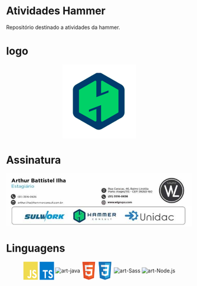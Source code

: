 # Atividades Hammer

<p>
Repositório destinado a atividades da hammer.
</p>

<h1>logo</h1>
<p align="center">
 <img width="200" src="js/assets/logo.png"
</p> 
 
 <h1>Assinatura</h1>
<p align="center">
 <img width="700"  src="js/assets/assinatura.jpg"
</p> 


  
  <h1>Linguagens</h1>
<div style="display: inline_block"  align="center">
 <img align="center" alt="art-Js" height="50" width="40" src="https://raw.githubusercontent.com/devicons/devicon/master/icons/javascript/javascript-plain.svg">
  <img align="center" alt="art-Ts" height="50" width="40" src="https://raw.githubusercontent.com/devicons/devicon/master/icons/typescript/typescript-plain.svg">
  <img align="center" alt="art-java" height="50" width="40"src="https://cdn.jsdelivr.net/gh/devicons/devicon/icons/angularjs/angularjs-plain.svg">  
  <img align="center" alt="art-HTML" height="50" width="40" src="https://raw.githubusercontent.com/devicons/devicon/master/icons/html5/html5-original.svg">
  <img align="center" alt="art-CSS" height="50" width="40" src="https://raw.githubusercontent.com/devicons/devicon/master/icons/css3/css3-original.svg">
  <img align="center" alt="art-Sass" height="50" width="40"src="https://cdn.jsdelivr.net/gh/devicons/devicon/icons/sass/sass-original.svg">
  <img align="center" alt="art-Node.js" height="50" width="40"src="https://cdn.jsdelivr.net/gh/devicons/devicon/icons/nodejs/nodejs-original.svg">
 </div>
